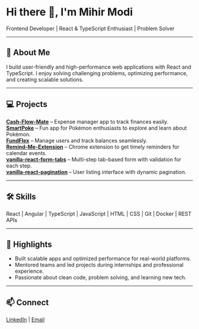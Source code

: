 # Hi there 👋, I'm Mihir Modi  
Frontend Developer | React & TypeScript Enthusiast | Problem Solver  

---

## 🚀 About Me
I build user-friendly and high-performance web applications with React and TypeScript. I enjoy solving challenging problems, optimizing performance, and creating scalable solutions.  

---

## 💻 Projects

**[Cash-Flow-Mate](https://github.com/yourusername/Cash-Flow-Mate)** – Expense manager app to track finances easily.  
**[SmartPoke](https://github.com/yourusername/SmartPoke)** – Fun app for Pokémon enthusiasts to explore and learn about Pokémon.  
**[FundFlex](https://github.com/yourusername/FundFlex)** – Manage users and track balances seamlessly.  
**[Remind-Me-Extension](https://github.com/yourusername/Remind-Me-Extension)** – Chrome extension to get timely reminders for calendar events.  
**[vanilla-react-form-tabs](https://github.com/yourusername/vanilla-react-form-tabs)** – Multi-step tab-based form with validation for each step.  
**[vanilla-react-pagination](https://github.com/yourusername/vanilla-react-pagination)** – User listing interface with dynamic pagination.  

---

## 🛠 Skills
React | Angular | TypeScript | JavaScript | HTML | CSS | Git | Docker | REST APIs  

---

## 🌟 Highlights
- Built scalable apps and optimized performance for real-world platforms.  
- Mentored teams and led projects during internships and professional experience.  
- Passionate about clean code, problem solving, and learning new tech.  

---

## 📫 Connect
[LinkedIn](https://www.linkedin.com/in/mihirmodi14/) | [Email](mailto:modimihir960@gmail.com)
